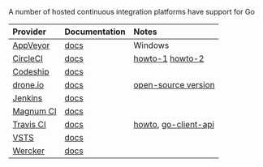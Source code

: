 A number of hosted continuous integration platforms have support for Go

| Provider | Documentation | Notes |
|:---------|:--------------|:------|
| [AppVeyor](http://www.appveyor.com/) | [docs](https://bitbucket.org/appveyor/test-go) | Windows |
| [CircleCI](https://circleci.com/) | [docs](https://circleci.com/docs/language-go/)| [howto-1](http://stackengine.com/golang-with-circleci/) [howto-2](https://medium.com/@jgautheron/publish-your-golang-binaries-in-github-with-circleci-e0b64cb21bf8)     |
| [Codeship](http://codeship.io) | [docs](https://www.codeship.io/documentation/languages-and-frameworks/go/) |       |
| [drone.io](http://drone.io/) | [docs](http://docs.drone.io/golang.html) | [open-source version](https://github.com/drone/drone) |
| [Jenkins](https://jenkins-ci.org/) | [docs](https://wiki.jenkins-ci.org/display/JENKINS/Go+Plugin) | |
| [Magnum CI](https://magnum-ci.com/) | [docs](https://magnum-ci.com/docs/go) |       |
| [Travis CI](http://travis-ci.org) | [docs](http://docs.travis-ci.com/user/languages/go/) |  [howto](http://loads.pickle.me.uk/2015/08/22/easy-peasy-github-releases-for-go-projects-using-travis/), [go-client-api](https://github.com/AbletonAG/go-travis)     |
| [VSTS](https://www.visualstudio.com/team-services/) | [docs](https://docs.microsoft.com/en-us/vsts/build-release/apps/go/go) |      |
| [Wercker](http://wercker.com/) | [docs](http://devcenter.wercker.com/quickstarts/building/golang.html) |    |   |
